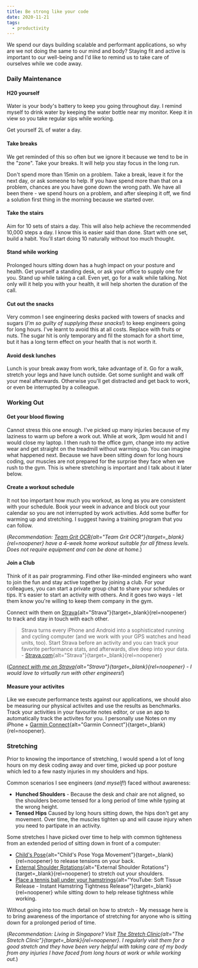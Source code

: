```yaml
---
title: Be strong like your code
date: 2020-11-21
tags:
  - productivity
---
```


We spend our days building scalable and performant applications, so why are we not doing the same to our mind and body? Staying fit and active is important to our well-being and I'd like to remind us to take care of ourselves while we code away.

### Daily Maintenance

#### H20 yourself

Water is your body's battery to keep you going throughout day. I remind myself to drink water by keeping the water bottle near my monitor. Keep it in view so you take regular sips while working.

Get yourself 2L of water a day.

#### Take breaks

We get reminded of this so often but we ignore it because we tend to be in the "zone". Take your breaks. It will help you stay focus in the long run.

Don't spend more than 15min on a problem. Take a break, leave it for the next day, or ask someone to help. If you have spend more than that on a problem, chances are you have gone down the wrong path. We have all been there - we spend hours on a problem, and after sleeping it off, we find a solution first thing in the morning because we started over.

#### Take the stairs

Aim for 10 sets of stairs a day. This will also help achieve the recommended 10,000 steps a day. I know this is easier said than done. Start with one set, build a habit. You'll start doing 10 naturally without too much thought.

#### Stand while working

Prolonged hours sitting down has a hugh impact on your posture and health. Get yourself a standing desk, or ask your office to supply one for you. Stand up while taking a call. Even yet, go for a walk while talking. Not only will it help you with your health, it will help shorten the duration of the call.

#### Cut out the snacks

Very common I see engineering desks packed with towers of snacks and sugars (_I'm so guilty of supplying these snacks!_) to keep engineers going for long hours. I've learnt to avoid this at all costs. Replace with fruits or nuts. The sugar hit is only temporary and fil the stomach for a short time, but it has a long term effect on your health that is not worth it.

#### Avoid desk lunches

Lunch is your break away from work, take advantage of it. Go for a walk, stretch your legs and have lunch outside. Get some sunlight and walk off your meal afterwards. Otherwise you'll get distracted and get back to work, or even be interrupted by a colleague.

### Working Out

#### Get your blood flowing

Cannot stress this one enough. I've picked up many injuries because of my laziness to warm up before a work out. While at work, 3pm would hit and I would close my laptop. I then rush to the office gym, change into my active wear and get straight on the treadmill without warming up. You can imagine what happened next. Because we have been sitting down for long hours coding, our muscles are not prepared for the surprise they face when we rush to the gym. This is where stretching is important and I talk about it later below.

#### Create a workout schedule

It not too important how much you workout, as long as you are consistent with your schedule. Book your week in advance and block out your calendar so you are not interrupted by work activities. Add some buffer for warming up and stretching. I suggest having a training program that you can follow.

(_Recommendation: [Team Grit OCR](http://teamgritocr.com/){alt="Team Grit OCR"}{target=\_blank}{rel=noopener} have a 4-week home workout suitable for all fitness levels. Does not require equipment and can be done at home._)

#### Join a Club

Think of it as pair programming. Find other like-minded engineers who want to join the fun and stay active together by joining a club. For your colleagues, you can start a private group chat to share your schedules or tips. It's easier to start an activity with others. And it goes two ways - let them know you're willing to keep them company in the gym.

Connect with them on [Strava](https://strava.com/){alt="Strava"}{target=\_blank}{rel=noopener} to track and stay in touch with each other.

> Strava turns every iPhone and Android into a sophisticated running and cycling computer (and we work with your GPS watches and head units, too). Start Strava before an activity and you can track your favorite performance stats, and afterwards, dive deep into your data. - [Strava.com](https://strava.com/){alt="Strava"}{target=\_blank}{rel=noopener}

(_[Connect with me on Strava](https://www.strava.com/athletes/60074731){alt="Strava"}{target=\_blank}{rel=noopener} - I would love to virtually run with other engineers!_)

#### Measure your activites

Like we execute performance tests against our applications, we should also be measuring our physical activites and use the results as benchmarks. Track your activities in your favourite notes editor, or use an app to automatically track the activites for you. I personally use Notes on my iPhone + [Garmin Connect](https://connect.garmin.com/){alt="Garmin Connect"}{target=\_blank}{rel=noopener}.

### Stretching

Prior to knowing the importance of stretching, I would spend a lot of long hours on my desk coding away and over time, picked up poor posture which led to a few nasty injuries in my shoulders and hips.

Common scenarios I see engineers (_and myself!_) faced without awareness:

- **Hunched Shoulders** - Because the desk and chair are not aligned, so the shoulders become tensed for a long period of time while typing at the wrong height.
- **Tensed Hips** Caused by long hours sitting down, the hips don't get any movement. Over time, the muscles tighten up and will cause injury when you need to partipate in an activity.

Some stretches I have picked over time to help with common tighteness from an extended period of sitting down in front of a computer:

- [Child's Pose](https://yogapose.com/pose/childs-pose){alt="Child's Pose Yoga Movement"}{target=\_blank}{rel=noopener} to release tensions on your back.
- [External Shoulder Rotations](https://orthoinfo.aaos.org/en/recovery/rotator-cuff-and-shoulder-conditioning-program){alt="External Shoulder Rotations"}{target=\_blank}{rel=noopener} to stretch out your shoulders.
- [Place a tennis ball under your hamstrings](https://www.youtube.com/watch?v=RInK0asX8l0){alt="YouTube: Soft Tissue Release - Instant Hamstring Tightness Release"}{target=\_blank}{rel=noopener} while sitting down to help release tightness while working.

Without going into too much detail on how to stretch - My message here is to bring awareness of the importance of stretching for anyone who is sitting down for a prolonged period of time.

(_Recommendation: Living in Singapore? Visit [The Stretch Clinic](https://www.thestretchclinic.com/sg/){alt="The Stretch Clinic"}{target=\_blank}{rel=noopener}. I regularly visit them for a good stretch and they have been very helpful with taking care of my body from any injuries I have faced from long hours at work or while working out._)

